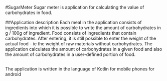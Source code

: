 #SugarMeter
Sugar meter is application for calculating the value of carbohydrates in food.

##Application description
Each meal in the application consists of ingredients into which it is possible to write the amount of carbohydrates in g / 100g of ingredient.
Food consists of ingredients that contain carbohydrates. After entering, it is still possible to enter the weight of the actual food - ie the weight of raw materials without carbohydrates. The application calculates the amount of carbohydrates in a given food and also the amount of carbohydrates in a user-defined portion of food.

##
The application is written in the language of Kotlin for mobile phones for android


